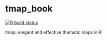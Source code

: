 # tmap_book
  <!-- badges: start -->
  [![R build status](https://github.com/mtennekes/tmap_book/workflows/Render-Book-from-master.svg)](https://github.com/mtennekes/tmap_book/actions)
  <!-- badges: end -->

tmap: elegant and effective thematic maps in R
